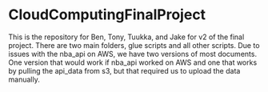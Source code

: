 # CloudComputingFinalProject
This is the repository for Ben, Tony, Tuukka, and Jake for v2 of the final project.
There are two main folders, glue scripts and all other scripts.
Due to issues with the nba_api on AWS, we have two versions of most documents. One version that would work if nba_api worked on AWS and one that works by pulling the api_data from s3, but that required us to upload the data manually.

